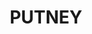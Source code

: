 ---
lastmod: '2025-04-06T06:05:20+00:00'
latitude: -33.81658
layout: suburb
longitude: 151.108447
postcode: '2112'
state: NSW
title: PUTNEY
url: /nsw/putney/
---